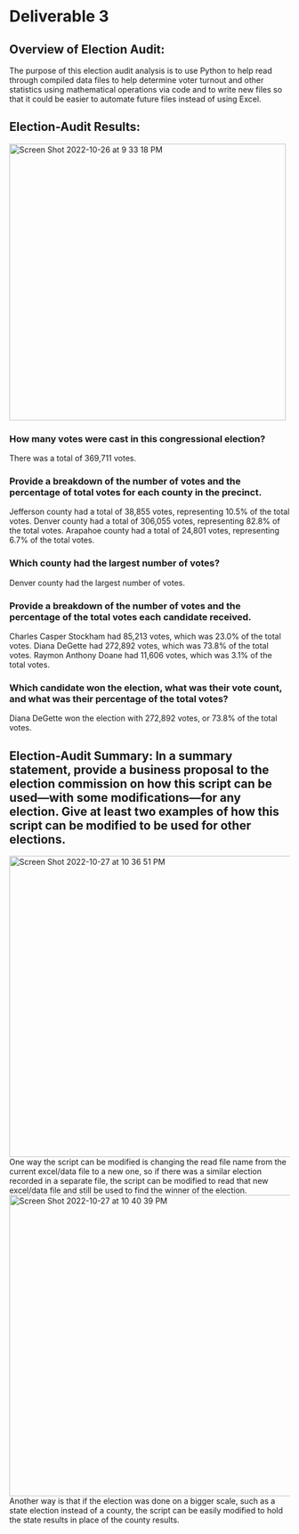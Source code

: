 # Deliverable 3

## Overview of Election Audit: 
The purpose of this election audit analysis is to use Python to help read through compiled data files to help determine voter turnout and other statistics using mathematical operations via code and to write new files so that it could be easier to automate future files instead of using Excel.  

## Election-Audit Results:

<img width="497" alt="Screen Shot 2022-10-26 at 9 33 18 PM" src="https://user-images.githubusercontent.com/115126898/198170396-3764ab6d-f13c-4251-862b-0d3091fa86e1.png">

### How many votes were cast in this congressional election?
There was a total of 369,711 votes.

### Provide a breakdown of the number of votes and the percentage of total votes for each county in the precinct.
Jefferson county had a total of 38,855 votes, representing 10.5% of the total votes. 
Denver county had a total of 306,055 votes, representing 82.8% of the total votes. 
Arapahoe county had a total of 24,801 votes, representing 6.7% of the total votes. 

### Which county had the largest number of votes?
Denver county had the largest number of votes.

### Provide a breakdown of the number of votes and the percentage of the total votes each candidate received.
Charles Casper Stockham had 85,213 votes, which was 23.0% of the total votes.
Diana DeGette had 272,892 votes, which was 73.8% of the total votes.
Raymon Anthony Doane had 11,606 votes, which was 3.1% of the total votes.

### Which candidate won the election, what was their vote count, and what was their percentage of the total votes?
Diana DeGette won the election with 272,892 votes, or 73.8% of the total votes.

## Election-Audit Summary: In a summary statement, provide a business proposal to the election commission on how this script can be used—with some modifications—for any election. Give at least two examples of how this script can be modified to be used for other elections.
<img width="541" alt="Screen Shot 2022-10-27 at 10 36 51 PM" src="https://user-images.githubusercontent.com/115126898/198478213-77b16ce7-2185-490a-8fb1-ed372dbf9c65.png">
One way the script can be modified is changing the read file name from the current excel/data file to a new one, so if there was a similar election recorded in a separate file, the script can be modified to read that new excel/data file and still be used to find the winner of the election.

<img width="541" alt="Screen Shot 2022-10-27 at 10 40 39 PM" src="https://user-images.githubusercontent.com/115126898/198478270-7d0e7729-3d2a-4d1a-887c-c191fd49774d.png">
Another way is that if the election was done on a bigger scale, such as a state election instead of a county, the script can be easily modified to hold the state results in place of the county results. 






